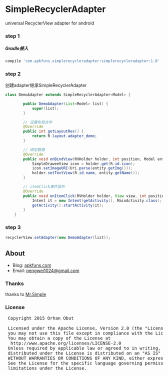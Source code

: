 # SimpleRecyclerAdapter
universal RecyclerView adapter for android

### step 1
##### Gradle接入
```groovy
compile 'com.apkfuns.simplerecycleradapter:simplerecycleradapter:1.0'
```


### step 2
创建adapter继承SimpleRecyclerAdapter
```java
class DemoAdapter extends SimpleRecyclerAdapter<Model> {

        public DemoAdapter(List<Model> list) {
            super(list);
        }

        // 设置布局文件
        @Override
        public int getLayoutRes() {
            return R.layout.adapter_demo;
        }

        // 绑定数据
        @Override
        public void onBindView(RVHolder holder, int position, Model entity) {
            SimpleDraweeView icon = holder.get(R.id.icon);
            icon.setImageURI(Uri.parse(entity.getImg()));
            holder.setTextView(R.id.name, entity.getName());
        }

        // itemClick事件监听
        @Override
        public void onItemClick(RVHolder holder, View view, int position, WelfareGridItem.ListEntity item) {
            Intent it = new Intent(getActivity(), MainActivity.class);
            getActivity().startActivity(it);
        }
    }
```  

### step 3
```java
recyclerView.setAdapter(new DemoAdapter(list));
```  

## About
 * Blog: [apkfuns.com](http://apkfuns.com?from=github)
 * Email: [pengwei1024@gmail.com](http://mail.qq.com/cgi-bin/qm_share?t=qm_mailme&email=pengwei1024@gmail.com)
 
### Thanks
 thanks to [Mr.Simple](http://blog.csdn.net/bboyfeiyu/article/details/48806125)
 
### License
 <pre>
 Copyright 2015 Orhan Obut
 
 Licensed under the Apache License, Version 2.0 (the "License");
 you may not use this file except in compliance with the License.
 You may obtain a copy of the License at
  http://www.apache.org/licenses/LICENSE-2.0
 Unless required by applicable law or agreed to in writing, software
 distributed under the License is distributed on an "AS IS" BASIS,
 WITHOUT WARRANTIES OR CONDITIONS OF ANY KIND, either express or implied.
 See the License for the specific language governing permissions and
 limitations under the License.
 </pre>

